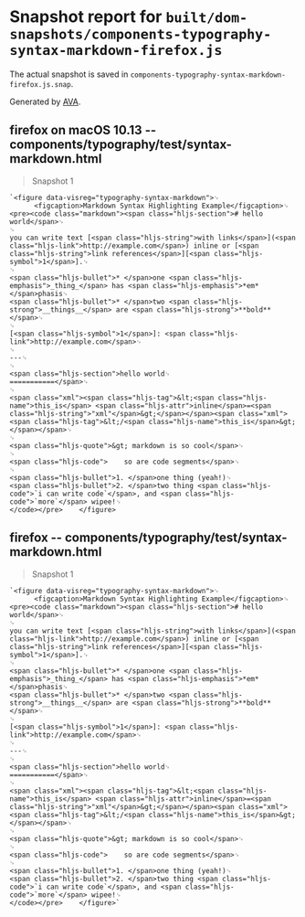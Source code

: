 # Snapshot report for `built/dom-snapshots/components-typography-syntax-markdown-firefox.js`

The actual snapshot is saved in `components-typography-syntax-markdown-firefox.js.snap`.

Generated by [AVA](https://ava.li).

## firefox on macOS 10.13 -- components/typography/test/syntax-markdown.html

> Snapshot 1

    `<figure data-visreg="typography-syntax-markdown">␊
          <figcaption>Markdown Syntax Highlighting Example</figcaption>␊
    <pre><code class="markdown"><span class="hljs-section"># hello world</span>␊
    ␊
    you can write text [<span class="hljs-string">with links</span>](<span class="hljs-link">http://example.com</span>) inline or [<span class="hljs-string">link references</span>][<span class="hljs-symbol">1</span>].␊
    ␊
    <span class="hljs-bullet">* </span>one <span class="hljs-emphasis">_thing_</span> has <span class="hljs-emphasis">*em*</span>phasis␊
    <span class="hljs-bullet">* </span>two <span class="hljs-strong">__things__</span> are <span class="hljs-strong">**bold**</span>␊
    ␊
    [<span class="hljs-symbol">1</span>]: <span class="hljs-link">http://example.com</span>␊
    ␊
    ---␊
    ␊
    <span class="hljs-section">hello world␊
    ===========</span>␊
    ␊
    <span class="xml"><span class="hljs-tag">&lt;<span class="hljs-name">this_is</span> <span class="hljs-attr">inline</span>=<span class="hljs-string">"xml"</span>&gt;</span></span><span class="xml"><span class="hljs-tag">&lt;/<span class="hljs-name">this_is</span>&gt;</span></span>␊
    ␊
    <span class="hljs-quote">&gt; markdown is so cool</span>␊
    ␊
    <span class="hljs-code">    so are code segments</span>␊
    ␊
    <span class="hljs-bullet">1. </span>one thing (yeah!)␊
    <span class="hljs-bullet">2. </span>two thing <span class="hljs-code">`i can write code`</span>, and <span class="hljs-code">`more`</span> wipee!␊
    </code></pre>    </figure>

## firefox -- components/typography/test/syntax-markdown.html

> Snapshot 1

    `<figure data-visreg="typography-syntax-markdown">␊
          <figcaption>Markdown Syntax Highlighting Example</figcaption>␊
    <pre><code class="markdown"><span class="hljs-section"># hello world</span>␊
    ␊
    you can write text [<span class="hljs-string">with links</span>](<span class="hljs-link">http://example.com</span>) inline or [<span class="hljs-string">link references</span>][<span class="hljs-symbol">1</span>].␊
    ␊
    <span class="hljs-bullet">* </span>one <span class="hljs-emphasis">_thing_</span> has <span class="hljs-emphasis">*em*</span>phasis␊
    <span class="hljs-bullet">* </span>two <span class="hljs-strong">__things__</span> are <span class="hljs-strong">**bold**</span>␊
    ␊
    [<span class="hljs-symbol">1</span>]: <span class="hljs-link">http://example.com</span>␊
    ␊
    ---␊
    ␊
    <span class="hljs-section">hello world␊
    ===========</span>␊
    ␊
    <span class="xml"><span class="hljs-tag">&lt;<span class="hljs-name">this_is</span> <span class="hljs-attr">inline</span>=<span class="hljs-string">"xml"</span>&gt;</span></span><span class="xml"><span class="hljs-tag">&lt;/<span class="hljs-name">this_is</span>&gt;</span></span>␊
    ␊
    <span class="hljs-quote">&gt; markdown is so cool</span>␊
    ␊
    <span class="hljs-code">    so are code segments</span>␊
    ␊
    <span class="hljs-bullet">1. </span>one thing (yeah!)␊
    <span class="hljs-bullet">2. </span>two thing <span class="hljs-code">`i can write code`</span>, and <span class="hljs-code">`more`</span> wipee!␊
    </code></pre>    </figure>`